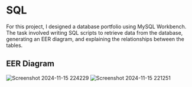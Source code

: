 # SQL
For this project, I designed a database portfolio using MySQL Workbench. The task involved writing SQL scripts to retrieve data from the database, generating an EER diagram, and explaining the relationships between the tables.
## EER Diagram 
![Screenshot 2024-11-15 224229](https://github.com/user-attachments/assets/ff446365-5d29-4aa1-946b-d686046e68dd)
![Screenshot 2024-11-15 221251](https://github.com/user-attachments/assets/c4fe88a3-3672-449b-b92d-20939fa8cae8)
